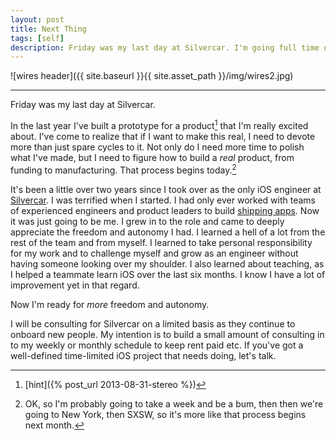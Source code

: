 ```yaml
---
layout: post
title: Next Thing
tags: [self]
description: Friday was my last day at Silvercar. I'm going full time on a project I've been tinkering with for the last year.
---
```


![wires header]({{ site.baseurl }}{{ site.asset_path }}/img/wires2.jpg)

---

Friday was my last day at Silvercar.

In the last year I've built a prototype for a product[^hint] that I'm really excited about. I've come to realize that if I want to make this real, I need to devote more than just spare cycles to it. Not only do I need more time to polish what I've made, but I need to figure how to build a _real_ product, from funding to manufacturing. That process begins today.[^lazy]

It's been a little over two years since I took over as the only iOS engineer at [Silvercar](sc). I was terrified when I started. I had only ever worked with teams of experienced engineers and product leaders to build [shipping apps](yelp). Now it was just going to be me. I grew in to the role and came to deeply appreciate the freedom and autonomy I had. I learned a hell of a lot from the rest of the team and from myself. I learned to take personal responsibility for my work and to challenge myself and grow as an engineer without having someone looking over my shoulder. I also learned about teaching, as I helped a teammate learn iOS over the last six months. I know I have a lot of improvement yet in that regard.

[sc]: https://www.silvercar.com/
[yelp]: http://www.yelp.com/yelpmobile

Now I'm ready for _more_ freedom and autonomy.

I will be consulting for Silvercar on a limited basis as they continue to onboard new people. My intention is to build a small amount of consulting in to my weekly or monthly schedule to keep rent paid etc. If you've got a well-defined time-limited iOS project that needs doing, let's talk.

[^hint]: [hint]({% post_url 2013-08-31-stereo %})
[^lazy]: OK, so I'm probably going to take a week and be a bum, then then we're going to New York, then SXSW, so it's more like that process begins next month.
